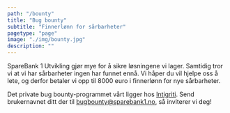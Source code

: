 ```yaml
---
path: "/bounty"
title: "Bug bounty"
subtitle: "Finnerlønn for sårbarheter"
pagetype: "page"
image: "./img/bounty.jpg"
description: ""
---
```


SpareBank 1 Utvikling gjør mye for å sikre løsningene vi lager. Samtidig tror vi at vi har sårbarheter ingen har funnet ennå. Vi håper du vil hjelpe oss å lete, og derfor betaler vi opp til 8000 euro i finnerlønn for nye sårbarheter.

Det private bug bounty-programmet vårt ligger hos [Intigriti](https://www.intigriti.com/). Send brukernavnet ditt der til bugbounty@sparebank1.no, så inviterer vi deg!
